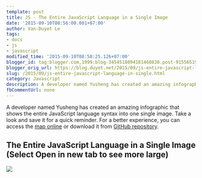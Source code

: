 ```yaml
---
template: post
title: JS - The Entire JavaScript Language in a Single Image
date: '2015-09-10T08:56:00.001+07:00'
author: Van-Duyet Le
tags:
- docs
- js
- javascript
modified_time: '2015-09-10T08:58:25.126+07:00'
blogger_id: tag:blogger.com,1999:blog-3454518094181460838.post-9155651952089387567
blogger_orig_url: https://blog.duyet.net/2015/09/js-entire-javascript-language-in-single.html
slug: /2015/09/js-entire-javascript-language-in-single.html
category: Javascript
description: A developer named Yusheng has created an amazing infographic that shows the entire JavaScript language syntax into one single image. Take a look and save it for a quick reminder.
fbCommentUrl: none
---
```


A developer named Yusheng has created an amazing infographic that shows the entire JavaScript language syntax into one single image. Take a look and save it for a quick reminder.
For a better experience, you can access the [map online](http://coodict.github.io/javascript-in-one-pic/) or download it from [GitHub repository](https://github.com/coodict/javascript-in-one-pic).

## The Entire JavaScript Language in a Single Image (Select Open in new tab to see more large) ##

[![](https://raw.githubusercontent.com/duyetdev/javascript-in-one-pic/master/js%20in%20one%20pic.png)](https://raw.githubusercontent.com/duyetdev/javascript-in-one-pic/master/js%20in%20one%20pic.png)

